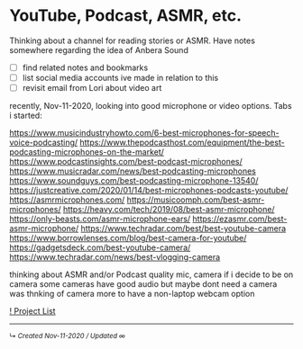 # YouTube, Podcast, ASMR, etc.

Thinking about a channel for reading stories or ASMR. Have notes somewhere regarding the idea of Anbera Sound

- [ ] find related notes and bookmarks
- [ ] list social media accounts ive made in relation to this
- [ ] revisit email from Lori about video art

recently, Nov-11-2020, looking into good microphone or video options. Tabs i started:

https://www.musicindustryhowto.com/6-best-microphones-for-speech-voice-podcasting/
https://www.thepodcasthost.com/equipment/the-best-podcasting-microphones-on-the-market/
https://www.podcastinsights.com/best-podcast-microphones/
https://www.musicradar.com/news/best-podcasting-microphones
https://www.soundguys.com/best-podcasting-microphone-13540/
https://justcreative.com/2020/01/14/best-microphones-podcasts-youtube/
https://asmrmicrophones.com/
https://musicoomph.com/best-asmr-microphones/
https://heavy.com/tech/2019/08/best-asmr-microphone/
https://only-beasts.com/asmr-microphone-ears/
https://ezasmr.com/best-asmr-microphone/
https://www.techradar.com/best/best-youtube-camera
https://www.borrowlenses.com/blog/best-camera-for-youtube/
https://gadgetsdeck.com/best-youtube-camera/
https://www.techradar.com/news/best-vlogging-camera

thinking about ASMR and/or Podcast quality mic, camera if i decide to be on camera
some cameras have good audio but maybe dont need a camera
was thnking of camera more to have a non-laptop webcam option



[! Project List](!%20Project%20List)

------------------------
<small>↳ <i>Created Nov-11-2020 / Updated ∞ </i></small>
